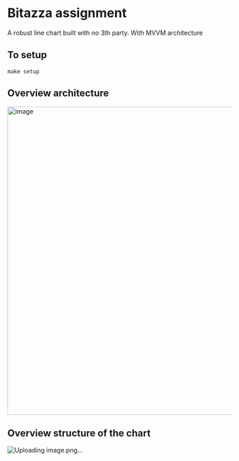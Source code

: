 # Bitazza assignment

A robust line chart built with no 3th party. With MVVM architecture

## To setup 

``` make setup ```

## Overview architecture

<img width="694" alt="image" src="https://github.com/narate1973/bitcoin_chart_assignment/assets/37734821/a7c613fa-a5b9-4977-8327-b43eeeafd8fc">

## Overview structure of the chart

![Uploading image.png…]()
